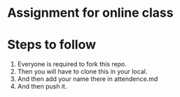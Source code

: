 # Assignment for online class

# Steps to follow
1. Everyone is required to fork this repo.
2. Then you will have to clone this in your local.
3. And then add your name there in attendence.md
4. And then push it.
